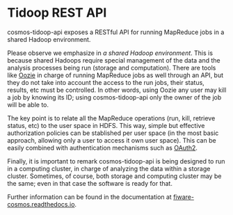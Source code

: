 # Tidoop REST API
cosmos-tidoop-api exposes a RESTful API for running MapReduce jobs in a shared Hadoop environment.

Please observe we emphasize in <i>a shared Hadoop environment</i>. This is because shared Hadoops require special management of the data and the analysis processes being run (storage and computation). There are tools like [Oozie](https://oozie.apache.org/) in charge of running MapReduce jobs as well through an API, but they do not take into account the access to the run jobs, their status, results, etc must be controlled. In other words, using Oozie any user may kill a job by knowing its ID; using cosmos-tidoop-api only the owner of the job will be able to.

The key point is to relate all the MapReduce operations (run, kill, retrieve status, etc) to the user space in HDFS. This way, simple but effective authorization policies can be stablished per user space (in the most basic approach, allowing only a user to access it own user space). This can be easily combined with authentication mechanisms such as [OAuth2](http://oauth.net/2/).

Finally, it is important to remark cosmos-tidoop-api is being designed to run in a computing cluster, in charge of analyzing the data within a storage cluster. Sometimes, of course, both storage and computing cluster may be the same; even in that case the software is ready for that.

Further information can be found in the documentation at [fiware-cosmos.readthedocs.io](http://fiware-cosmos.readthedocs.io/en/latest/).
